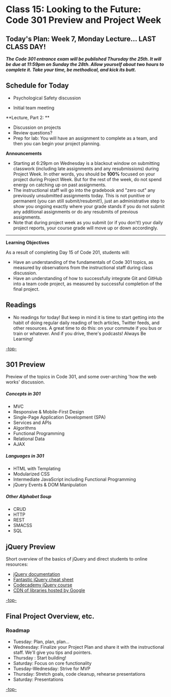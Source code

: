 # Class 15: Looking to the Future: Code 301 Preview and Project Week

<a id="top"></a>
## Today's Plan: Week 7, Monday Lecture... LAST CLASS DAY!

***The Code 301 entrance exam will be published Thursday the 25th. It will be due at 11:59pm on Sunday the 28th. Allow yourself about two hours to complete it. Take your time, be methodical, and kick its butt.***

## Schedule for Today

- Psychological Safety discussion

- Initial team meeting

**Lecture, Part 2: ** 

- Discussion on projects
- Review questions?
- Prep for lab: You will have an assignment to complete as a team, and then you can begin your project planning.





**Announcements**

  - Starting at 6:29pm on Wednesday is a blackout window on submitting classwork (including late assignments and any resubmissions) during Project Week. In other words, you should be **100%** focused on your project during Project Week. But for the rest of the week, do not spend energy on catching up on past assignments.
  - The instructional staff will go into the gradebook and "zero out" any previously unsubmitted assignments today. This is not punitive or permanent (you can still submit/resubmit!), just an administrative step to show you ongoing exactly where your grade stands if you do not submit any additional assignments or do any resubmits of previous assignments.
  - Note that during project week as you submit (or if you don't!) your daily project reports, your course grade will move up or down accordingly.

---

**Learning Objectives**

As a result of completing Day 15 of Code 201, students will:

- Have an understanding of the fundamentals of Code 301 topics, as measured by observations from the instructional staff during class discussion.
- Have an understanding of how to successfully integrate Git and GitHub into a team code project, as measured by successful completion of the final project.

## Readings

- No readings for today! But keep in mind it is time to start getting into the habit of doing regular daily reading of tech articles, Twitter feeds, and other resources. A great time to do this: on your commute if you bus or train or whatever. And if you drive, there's podcasts! Always Be Learning!

[-top-](#top)

<a id="301"></a>
## 301 Preview

Preview of the topics in Code 301, and some over-arching 'how the web works' discussion.

##### Concepts in 301
- MVC
- Responsive & Mobile-First Design
- Single-Page Application Development (SPA)
- Services and APIs
- Algorithms
- Functional Programming
- Relational Data
- AJAX

##### Languages in 301
- HTML with Templating
- Modularized CSS
- Intermediate JavaScript including Functional Programming
- jQuery Events & DOM Manipulation

##### Other Alphabet Soup
- CRUD
- HTTP
- REST
- SMACSS
- SQL


## jQuery Preview

Short overview of the basics of jQuery and direct students to online resources:

- [jQuery documentation](https://jquery.com)
- [Fantastic jQuery cheat sheet](https://oscarotero.com/jquery)
- [Codecademy jQuery course](https://www.codecademy.com/learn/jquery)
- [CDN of libraries hosted by Google](https://developers.google.com/speed/libraries)

[-top-](#top)

<a id="project"></a>
## Final Project Overview, etc.

### Roadmap

- Tuesday: Plan, plan, plan...
- Wednesday: Finalize your Project Plan and share it with the instructional staff. We'll give you tips and pointers.
- Thursday : Start building!
- Saturday: Focus on core functionality
- Tuesday-Wednesday: Strive for MVP
- Thursday: Stretch goals, code cleanup, rehearse presentations
- Saturday: Presentations

[-top-](#top)

